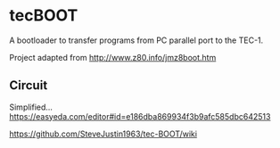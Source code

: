 # tecBOOT
A bootloader to transfer programs from PC parallel port to the TEC-1. 

Project adapted from http://www.z80.info/jmz8boot.htm 

## Circuit
Simplified... https://easyeda.com/editor#id=e186dba869934f3b9afc585dbc642513

https://github.com/SteveJustin1963/tec-BOOT/wiki
 
